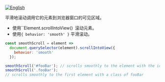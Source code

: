 
<a href="./README.md" target="_blank"><img src="https://img.shields.io/badge/-English-gray" alt="English"/></a>

平滑地滚动调用它的元素到浏览器窗口的可见区域。

- 使用``Element.scrollIntoView()` `滚动元素。
- 使用`{ behavior: 'smooth' }` 平滑滚动。

```js
const smoothScroll = element =>
  document.querySelector(element).scrollIntoView({
    behavior: 'smooth'
  });
```

```js
smoothScroll('#fooBar'); // scrolls smoothly to the element with the id fooBar
smoothScroll('.fooBar');
// scrolls smoothly to the first element with a class of fooBar
```
